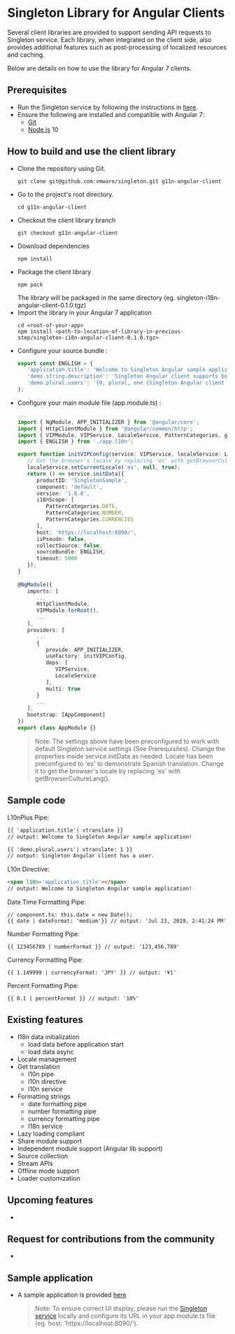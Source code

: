 Singleton Library for Angular Clients
============

Several client libraries are provided to support sending API requests to Singleton service. Each library, when integrated on the client side, also provides additional features such as post-processing of localized resources and caching.

Below are details on how to use the library for Angular 7 clients.

Prerequisites
------------
 * Run the Singleton service by following the instructions in [here](https://github.com/vmware/singleton/blob/master/README.md).
 * Ensure the following are installed and compatible with Angular 7:     
    - [Git](https://git-scm.com/downloads)
    - [Node.js](https://nodejs.org/en/download/package-manager/) 10

How to build and use the client library
------------
 * Clone the repository using Git.
    ```
    git clone git@github.com:vmware/singleton.git g11n-angular-client
    ```
 * Go to the project's root directory.
    ```
    cd g11n-angular-client
    ```
 * Checkout the client library branch
    ```
    git checkout g11n-angular-client
    ```
 * Download dependencies
   ```
   npm install
   ```
 * Package the client library
    ```
    npm pack
    ```
    The library will be packaged in the same directory (eg. singleton-i18n-angular-client-0.1.0.tgz)
 * Import the library in your Angular 7 application
   ```
   cd <root-of-your-app>
   npm install <path-to-location-of-library-in-previous-step/singleton-i18n-angular-client-0.1.0.tgz>
   ```
 * Configure your source bundle :
   ```ts
   export const ENGLISH = {
      'application.title': 'Welcome to Singleton Angular sample application!',
      'demo.string.description': 'Singleton Angular client supports both {0} and {1}.',
      'demo.plural.users': '{0, plural, one {Singleton Angular client has a user.} other {Singleton Angular client has # users.}}'
   };
   ``` 
 * Configure your main module file (app.module.ts) : 
   ```ts
   ...
   import { NgModule, APP_INITIALIZER } from '@angular/core';
   import { HttpClientModule } from '@angular/common/http';
   import { VIPModule, VIPService, LocaleService, PatternCategories, getBrowserCultureLang } from '@singleton-i18n/angular-client';
   import { ENGLISH } from './app.l10n';

   export function initVIPConfig(service: VIPService, localeService: LocaleService) {
      // Get the browser's locale by replacing 'es' with getBrowserCultureLang()
      localeService.setCurrentLocale('es', null, true);
      return () => service.initData({
         productID: 'SingletonSample',
         component: 'default',
         version: '1.0.0',
         i18nScope: [
            PatternCategories.DATE,
            PatternCategories.NUMBER,
            PatternCategories.CURRENCIES
         ],
         host: 'https://localhost:8090/',
         isPseudo: false,
         collectSource: false,
         sourceBundle: ENGLISH,
         timeout: 5000
      });
   }
    
   @NgModule({
      imports: [
         ...
         HttpClientModule,
         VIPModule.forRoot(),
         ...
      ],
      providers: [
         ...
         {
            provide: APP_INITIALIZER,
            useFactory: initVIPConfig,
            deps: [
               VIPService,
               LocaleService
            ],
            multi: true
         }
         ...
      ],
      bootstrap: [AppComponent]
   })
   export class AppModule {}
   ``` 
   > Note: The settings above have been preconfigured to work with default Singleton service settings (See Prerequisites). Change the properties inside service.initData as needed.
   Locale has been preconfigured to 'es' to demonstrate Spanish translation. Change it to get the browser's locale by replacing 'es' with getBrowserCultureLang().
 
   
Sample code
------------

L10nPlus Pipe:
```html
{{ 'application.title'| vtranslate }}
// output: Welcome to Singleton Angular sample application!

{{ 'demo.plural.users'| vtranslate: 1 }}
// output: Singleton Angular client has a user.
```

L10n Directive:
```html
<span l10n='application.title'></span>
// output: Welcome to Singleton Angular sample application!
```

Date Time Formatting Pipe:
```
// component.ts: this.date = new Date();
{{ date | dateFormat: 'medium'}} // output: 'Jul 23, 2019, 2:41:24 PM'
```

Number Formatting Pipe:
```
{{ 123456789 | numberFormat }} // output: '123,456,789'
```

Currency Formatting Pipe:
```
{{ 1.149999 | currencyFormat: 'JPY' }} // output: '¥1'
```

Percent Formatting Pipe:
```
{{ 0.1 | percentFormat }} // output: '10%'
```
 
Existing features
------------
* I18n data initialization
  * load data before application start
  * load data async
* Locale management
* Get translation
  * l10n pipe
  * l10n directive
  * l10n service
* Formatting strings
  * date formatting pipe
  * number formatting pipe
  * currency formatting pipe
  * I18n service
* Lazy loading compliant
* Share module support
* Independent module support (Angular lib support)
* Source collection
* Stream APIs
* Offline mode support
* Loader customization
 
Upcoming features 
------------
 * 
 
Request for contributions from the community
------------
 * 
    
Sample application
------------
 * A sample application is provided [here](https://github.com/vmware/singleton/tree/g11n-angular-client/sample)
   > Note: To ensure correct UI display, please run the [Singleton service](https://github.com/vmware/singleton/blob/master/README.md) locally and configure its URL in your app.module.ts file (eg. host: 'https://localhost:8090/').

